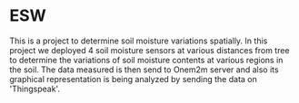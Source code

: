 # ESW
This is a project to determine soil moisture variations
spatially. In this project we deployed 4 soil moisture sensors at various distances from tree to determine the variations of 
soil moisture contents at various regions in the soil. The data measured is then send to Onem2m server and also its graphical
representation is being analyzed by sending the data on 'Thingspeak'.
